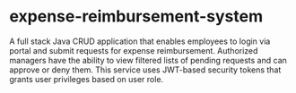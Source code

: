 # expense-reimbursement-system

A full stack Java CRUD application that enables employees to login via portal and submit requests for expense reimbursement. Authorized managers have the ability to view filtered lists of pending requests and can approve or deny them. This service uses JWT-based security tokens that grants user privileges based on user role.
